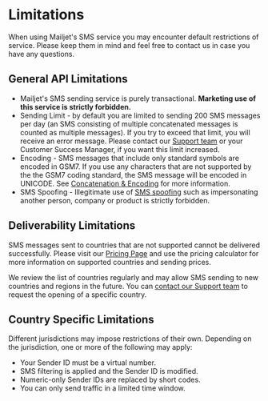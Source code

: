 # Limitations

When using Mailjet's SMS service you may encounter default restrictions of service. Please keep them in mind and feel free to contact us in case you have any questions.

## General API Limitations

 - Mailjet's SMS sending service is purely transactional. __Marketing use of this service is strictly forbidden.__
 - Sending Limit - by default you are limited to sending 200 SMS messages per day (an SMS consisting of multiple concatenated messages is counted as multiple messages). If you try to exceed that limit, you will receive an error message. Please contact our [Support team](https://www.mailjet.com/contact/) or your Customer Success Manager, if you want this limit increased.
 - Encoding - SMS messages that include only standard symbols are encoded in GSM7. If you use any characters that are not supported by the the GSM7 coding standard, the SMS message will be encoded in UNICODE. See [Concatenation & Encoding](#concatenation-and-encoding) for more information.
 - SMS Spoofing - Illegitimate use of [SMS spoofing](https://en.wikipedia.org/wiki/SMS_spoofing) such as impersonating another person, company or product is strictly forbidden.

## Deliverability Limitations

SMS messages sent to countries that are not supported cannot be delivered successfully. Please visit our [Pricing Page](https://www.mailjet.com/pricing/#sms) and use the pricing calculator for more information on supported countries and sending prices.

We review the list of countries regularly and may allow SMS sending to new countries and regions in the future. You can [contact our Support team](https://www.mailjet.com/contact/) to request the opening of a specific country.

## Country Specific Limitations

Different jurisdictions may impose restrictions of their own. Depending on the jurisdiction, one or more of the following may apply:

 - Your Sender ID must be a virtual number.
 - SMS filtering is applied and the Sender ID is modified.
 - Numeric-only Sender IDs are replaced by short codes.
 - You can only send traffic in a limited time window.
